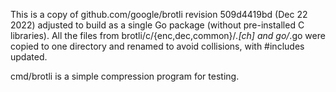 This is a copy of github.com/google/brotli revision 509d4419bd (Dec 22 2022)
adjusted to build as a single Go package (without pre-installed C libraries).
All the files from brotli/c/{enc,dec,common}/*.[ch] and go/*.go were copied
to one directory and renamed to avoid collisions, with #includes updated.

cmd/brotli is a simple compression program for testing.
